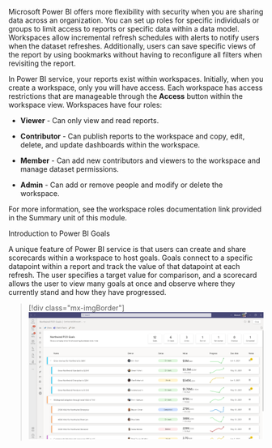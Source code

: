 Microsoft Power BI offers more flexibility with security when you are sharing data across an organization. You can set up roles for specific individuals or groups to limit access to reports or specific data within a data model. Workspaces allow incremental refresh schedules with alerts to notify users when the dataset refreshes. Additionally, users can save specific views of the report by using bookmarks without having to reconfigure all filters when revisiting the report.

In Power BI service, your reports exist within workspaces. Initially, when you create a workspace, only you will have access. Each workspace has access restrictions that are manageable through the **Access** button within the workspace view. Workspaces have four roles:

-   **Viewer** - Can only view and read reports.

-   **Contributor** - Can publish reports to the workspace and copy, edit, delete, and update dashboards within the workspace.

-   **Member** - Can add new contributors and viewers to the workspace and manage dataset permissions.

-   **Admin** - Can add or remove people and modify or delete the workspace.

For more information, see the workspace roles documentation link provided in the Summary unit of this module.

Introduction to Power BI Goals

A unique feature of Power BI service is that users can create and share scorecards within a workspace to host goals. Goals connect to a specific datapoint within a report and track the value of that datapoint at each refresh. The user specifies a target value for comparison, and a scorecard allows the user to view many goals at once and observe where they currently stand and how they have progressed.

> [!div class="mx-imgBorder"]
> [![A list of goals on a scorecard in the Power BI Service.](../media/goals.png)](../media/goals.png#lightbox)